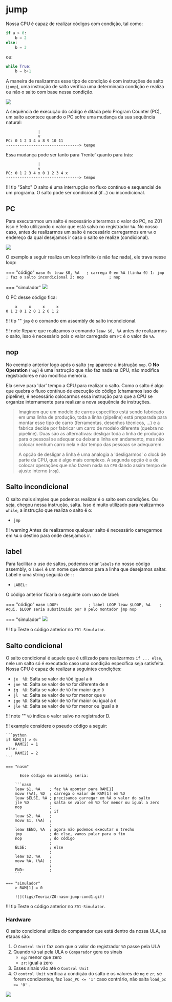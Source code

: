 # jump

Nossa CPU é capaz de realizar códigos com condição, tal como:

``` python
if a > 0:
    b = 2
else:
    b = 3
```

ou:

``` python
while True:
    b = b+1
```

A maneira de realizarmos esse tipo de condição é com instruções de salto (`jump`), uma instrução de salto verifica uma determinada condição e realiza ou não o salto com base nessa condição.

![](figs/Teoria/Z0-nasm-jump.svg)

A sequência de execução do código é ditada pelo Program Counter (PC), um salto acontece quando o PC sofre uma mudança da sua sequência natural:

```
              | 
              v
PC: 0 1 2 3 4 x 8 9 10 11
--------------------------------> tempo
```

Essa mudança pode ser tanto para 'frente' quanto para trás:

```
              |
              v
PC: 0 1 2 3 4 x 0 1 2 3 4 x 
--------------------------------> tempo
```

!!! tip "Salto"
    O salto é uma interrupção no fluxo contínuo e sequencial de um programa. O salto pode ser condicional (if...) ou incondicional.

## PC

Para executarmos um salto é necessário alterarmos o valor do PC, no Z01 isso é feito utilizando o valor que está salvo no registrador `%A`. No nosso caso, antes de realizarmos um salto é necessário carregarmos em `%A` o endereço da qual desejamos ir caso o salto se realize (condicional). 

![](figs/Teoria/Z0-nasm-pc.png)

O exemplo a seguir realiza um loop infinito (e não faz nada), ele trava nesse loop:

=== "código"
    ```nasm
    0: leaw $0, %A   ; carrega 0 em %A (linha 0)
    1: jmp           ; faz o salto incondicional
    2: nop           ; nop
    ``` 

=== "simulador"
    ![](figs/Teoria/Z0-jmp-loop.gif)

O PC desse código fica:

```
    x     x     x     x 
0 1 2 0 1 2 0 1 2 0 1 2
```

!!! tip ""
    `jmp` é o comando em assembly de salto incondicional.

!!! note
    Repare que realizamos o comando `leaw $0, %A` antes de realizarmos o salto, isso é necessário pois o valor carregado em `PC` é o valor de `%A`.


## nop

No exemplo anterior logo após o salto `jmp` aparece a instrução `nop`. O **No Operation** (`nop`) é uma instrução que não faz nada na CPU, não modifica registradores e não modifica memória.

Ela serve para 'dar' tempo a CPU para realizar o salto. Como o salto é algo que quebra o fluxo contínuo de execução do código (chamamos isso de pipeline), é necessário colocarmos essa instrução para que a CPU se organize internamente para realizar a nova sequência de instruções.

> Imaginem que um modelo de carros específico está sendo fabricado em uma linha de produção, toda a linha (pipeline) está preparada para montar esse tipo de carro (ferramentas, desenhos técnicos, ...) e a fabrica decide por fabricar um carro de modelo diferente (quebra no pipeline). Duas são as alternativas: desligar toda a linha de produção para o pessoal se adequar ou deixar a linha em andamento, mas não colocar nenhum carro nela e dar tempo das pessoas se adequarem. 
>
> A opção de desligar a linha é uma analogia a 'desligarmos' o clock de parte da CPU, que é algo mais complexo. A segunda opção é a de colocar operações que não fazem nada na `CPU` dando assim tempo de ajuste interno (`nop`).

## Salto incondicional 

O salto mais simples que podemos realizar é o salto sem condições. Ou seja, chegou nessa instrução, salta. Isso é muito utilizado para realizarmos `while`, a instrução que realiza o salto é o:

- `jmp`

!!! warning
    Antes de realizarmos qualquer salto é necessário carregarmos em `%A` o destino para onde desejamos ir.
    
## label

Para facilitar o uso de saltos, podemos criar `labels` no nosso código assembly, o `label` é um nome que damos para a linha que desejamos saltar. Label e uma string seguida de `:`:

- `LABEL:`

O código anterior ficaria o seguinte com uso de label:

=== "código"
    ```nasm
    LOOP:             ; label LOOP
    leaw $LOOP, %A    ; Aqui, $LOOP seria substituido por 0 pelo montador
    jmp
    nop
    ```

=== "simulador"
    ![](figs/Teoria/Z0-jmp-loop-label.gif)

!!! tip
    Teste o código anterior no `Z01-Simulator`.
    
## Salto condicional

O salto condicional é aquele que é utilizado para realizarmos `if ... else`, nele um salto só é executado caso uma condição específica seja satisfeita. Nossa CPU é capaz de realizar a seguintes condições:

- `je  %D`: Salta se valor de `%D`é igual a `0`
- `jne %D`: Salta se valor de `%D` for diferente de `0`
- `jg  %D`: Salta se valor de `%D` for maior que `0`
- `jl  %D`: Salta se valor de `%D` for menor que `0`
- `jge %D`: Salta se valor de `%D` for maior ou igual a `0`
- `jle %D`: Salta se valor  de `%D` for  menor ou igual a `0`

!!! note ""
    `%D` indica o valor salvo no registrador D.
    
!!! example
    considere o pseudo código a seguir:
    
    ```python
    if RAM[1] > 0:
        RAM[2] = 1
    else:
        RAM[2] = 2
    ```
    
    === "nasm" 
    
          Esse código em assembly seria:

        ```nasm
        leaw $1, %A    ; faz %A apontar para RAM[1]
        movw (%A), %D  ; carrega o valor de RAM[1] em %D
        leaw $ELSE, %A ; precisamos carregar em %A o valor do salto
        jle %D         ; salta se valor em %D for menor ou igual a zero
        nop            ; 
                       ; if
        leaw $2, %A    ; 
        movw $1, (%A)  ; 
                       ;
        leaw $END, %A  ; agora não podemos executar o trecho 
        jmp            ; do else, vamos pular para o fim 
        nop            ; do código
                       ;
        ELSE:          ; else
                       ;
        leaw $2, %A    ; 
        movw %A, (%A)  ; 
                       ;
        END:           ;
        ```
    
    === "simulador"
        > RAM[1] = 0
 
        ![](figs/Teoria/Z0-nasm-jump-cond1.gif)

!!! tip
    Teste o código anterior no `Z01-Simulator`.
    
### Hardware

O salto condicional utiliza do comparador que está dentro da nossa ULA, as etapas são:

1. O `Control Unit` faz com que o valor do registrador `%D` passe pela ULA 
1. Quando `%D` sai pela ULA o `Comparador` gera os sinais
    - `ng`: menor que zero
    - `zr`: igual a zero
1. Esses sinais vão até o `Control Unit`
1. O `control Unit` verifica a condição do salto e os valores de `ng` e `zr`, se forem condizentes, faz `load_PC <= '1'` caso contrário, não salta `load_pc <= '0'` .

![](figs/Teoria/Z0-nasm-pc.svg)

